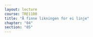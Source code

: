 ```yaml
---
layout: lecture
course: TRE1100
title: "Å finne likningen for ei linje"
chapter: "04"
section: "05"
---
```

